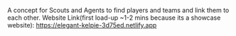 A concept for Scouts and Agents to find players and teams and link them to each other.
Website Link(first load-up ~1-2 mins because its a showcase website): https://elegant-kelpie-3d75ed.netlify.app
